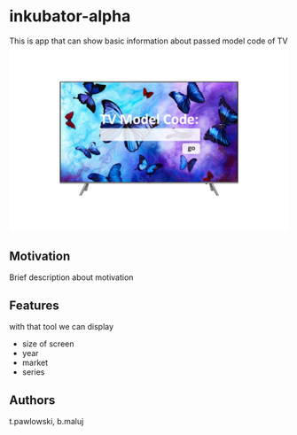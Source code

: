 # inkubator-alpha
This is app that can show basic information about passed model code of TV
![Screen of app](images/ink.png)
## Motivation
Brief description about motivation
## Features 
with that tool we can display 
* size of screen
* year
* market 
* series 
## Authors
t.pawlowski, b.maluj
